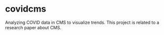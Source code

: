 # covidcms
Analyzing COVID data in CMS to visualize trends.
This project is related to a research paper about CMS.